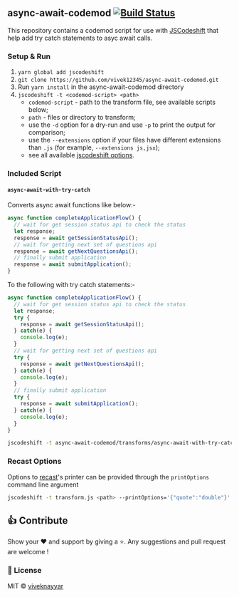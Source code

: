## async-await-codemod [![Build Status](https://travis-ci.org/vivek12345/async-await-codemod.svg)](https://travis-ci.org/vivek12345/async-await-codemod)

This repository contains a codemod script for use with
[JSCodeshift](https://github.com/facebook/jscodeshift) that help add try catch statements to asyc await calls.

### Setup & Run

1. `yarn global add jscodeshift`
1. `git clone https://github.com/vivek12345/async-await-codemod.git`
1. Run `yarn install` in the async-await-codemod directory
1. `jscodeshift -t <codemod-script> <path>`
   * `codemod-script` - path to the transform file, see available scripts below;
   * `path` - files or directory to transform;
   * use the `-d` option for a dry-run and use `-p` to print the output for comparison;
   * use the `--extensions` option if your files have different extensions than `.js` (for example, `--extensions js,jsx`);
   * see all available [jscodeshift options](https://github.com/facebook/jscodeshift#usage-cli).

### Included Script

#### `async-await-with-try-catch`

Converts async await functions like below:-

```javascript
async function completeApplicationFlow() {
  // wait for get session status api to check the status
  let response;
  response = await getSessionStatusApi();
  // wait for getting next set of questions api
  response = await getNextQuestionsApi();
  // finally submit application
  response = await submitApplication();
}

```

To the following with try catch statements:-

```javascript
async function completeApplicationFlow() {
  // wait for get session status api to check the status
  let response;
  try {
    response = await getSessionStatusApi();
  } catch(e) {
    console.log(e);
  }
  // wait for getting next set of questions api
  try {
    response = await getNextQuestionsApi();
  } catch(e) {
    console.log(e);
  }
  // finally submit application
  try {
    response = await submitApplication();
  } catch(e) {
    console.log(e);
  }
}

```


```sh
jscodeshift -t async-await-codemod/transforms/async-await-with-try-catch.js <path>
```

### Recast Options

Options to [recast](https://github.com/benjamn/recast)'s printer can be provided
through the `printOptions` command line argument

```sh
jscodeshift -t transform.js <path> --printOptions='{"quote":"double"}'
```

## 👍 Contribute

Show your ❤️ and support by giving a ⭐. Any suggestions and pull request are welcome !

### 📝 License

MIT © [viveknayyar](https://github.com/vivek12345)